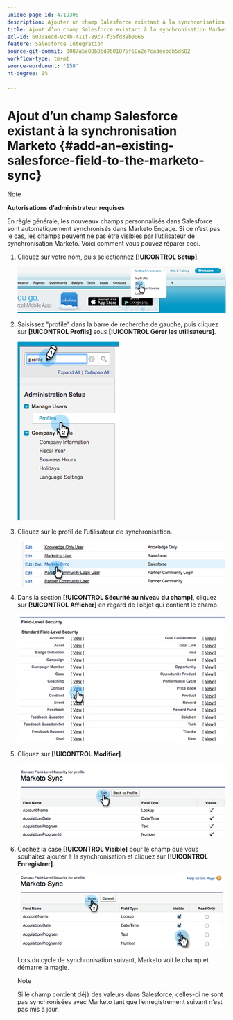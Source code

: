 ```yaml
---
unique-page-id: 4719308
description: Ajouter un champ Salesforce existant à la synchronisation Marketo - Documents Marketo - Documentation du produit
title: Ajout d’un champ Salesforce existant à la synchronisation Marketo
exl-id: 6030aedd-9c4b-411f-89c7-f35fd39b0066
feature: Salesforce Integration
source-git-commit: 0087a5e88b8bd9601875f68a2e7cadeebdb5d682
workflow-type: tm+mt
source-wordcount: '158'
ht-degree: 0%

---
```


# Ajout d’un champ Salesforce existant à la synchronisation Marketo {#add-an-existing-salesforce-field-to-the-marketo-sync}

>[!NOTE]
>
>**Autorisations d’administrateur requises**

En règle générale, les nouveaux champs personnalisés dans Salesforce sont automatiquement synchronisés dans Marketo Engage. Si ce n’est pas le cas, les champs peuvent ne pas être visibles par l’utilisateur de synchronisation Marketo. Voici comment vous pouvez réparer ceci.

1. Cliquez sur votre nom, puis sélectionnez **[!UICONTROL Setup]**.

   ![](assets/add-an-existing-salesforce-field-to-the-marketo-sync-1.png)

1. Saisissez &quot;profile&quot; dans la barre de recherche de gauche, puis cliquez sur **[!UICONTROL Profils]** sous **[!UICONTROL Gérer les utilisateurs]**.

   ![](assets/add-an-existing-salesforce-field-to-the-marketo-sync-2.png)

1. Cliquez sur le profil de l’utilisateur de synchronisation.

   ![](assets/add-an-existing-salesforce-field-to-the-marketo-sync-3.png)

1. Dans la section **[!UICONTROL Sécurité au niveau du champ]**, cliquez sur **[!UICONTROL Afficher]** en regard de l’objet qui contient le champ.

   ![](assets/add-an-existing-salesforce-field-to-the-marketo-sync-4.png)

1. Cliquez sur **[!UICONTROL Modifier]**.

   ![](assets/add-an-existing-salesforce-field-to-the-marketo-sync-5.png)

1. Cochez la case **[!UICONTROL Visible]** pour le champ que vous souhaitez ajouter à la synchronisation et cliquez sur **[!UICONTROL Enregistrer]**.

   ![](assets/add-an-existing-salesforce-field-to-the-marketo-sync-6.png)

   Lors du cycle de synchronisation suivant, Marketo voit le champ et démarre la magie.

   >[!NOTE]
   >
   > Si le champ contient déjà des valeurs dans Salesforce, celles-ci ne sont pas synchronisées avec Marketo tant que l’enregistrement suivant n’est pas mis à jour.
